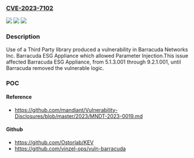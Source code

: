 ### [CVE-2023-7102](https://cve.mitre.org/cgi-bin/cvename.cgi?name=CVE-2023-7102)
![](https://img.shields.io/static/v1?label=Product&message=Barracuda%20ESG%20Appliance&color=blue)
![](https://img.shields.io/static/v1?label=Version&message=n%2Fa&color=blue)
![](https://img.shields.io/static/v1?label=Vulnerability&message=CWE-1104%3A%20Use%20of%20Unmaintained%20Third%20Party%20Components&color=brighgreen)

### Description

Use of a Third Party library produced a vulnerability in Barracuda Networks Inc. Barracuda ESG Appliance which allowed Parameter Injection.This issue affected Barracuda ESG Appliance, from 5.1.3.001 through 9.2.1.001, until Barracuda removed the vulnerable logic.

### POC

#### Reference
- https://github.com/mandiant/Vulnerability-Disclosures/blob/master/2023/MNDT-2023-0019.md

#### Github
- https://github.com/Ostorlab/KEV
- https://github.com/vinzel-ops/vuln-barracuda

